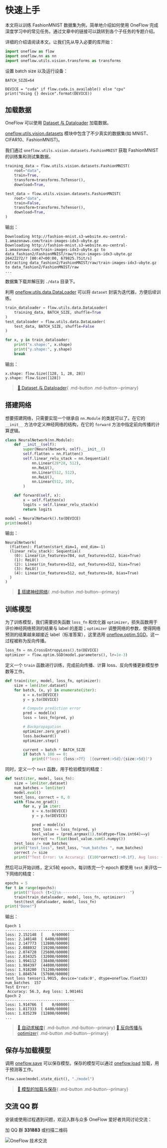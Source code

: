 # 快速上手

本文将以训练 FashionMNIST 数据集为例，简单地介绍如何使用 OneFlow 完成深度学习中的常见任务。通过文章中的链接可以跳转到各个子任务的专题介绍。

详细的介绍请阅读本文。让我们先从导入必要的库开始：

```python
import oneflow as flow
import oneflow.nn as nn
import oneflow.utils.vision.transforms as transforms
```

设置 batch size 以及运行设备：

```
BATCH_SIZE=64

DEVICE = "cuda" if flow.cuda.is_available() else "cpu"
print("Using {} device".format(DEVICE))
```

## 加载数据

OneFlow 可以使用 [Dataset 与 Dataloader](./03_dataset_dataloader.md) 加载数据。

[oneflow.utils.vision.datasets](https://oneflow.readthedocs.io/en/master/utils.html#module-oneflow.utils.vision.datasets) 模块中包含了不少真实的数据集(如 MNIST、CIFAR10、FashionMNIST)。

我们通过 `oneflow.utils.vision.datasets.FashionMNIST` 获取 FashionMNIST 的训练集和测试集数据。

```python
training_data = flow.utils.vision.datasets.FashionMNIST(
    root="data",
    train=True,
    transform=transforms.ToTensor(),
    download=True,

test_data = flow.utils.vision.datasets.FashionMNIST(
    root="data",
    train=False,
    transform=transforms.ToTensor(),
    download=True,
)
```
输出：

```text
Downloading http://fashion-mnist.s3-website.eu-central-1.amazonaws.com/train-images-idx3-ubyte.gz
Downloading http://fashion-mnist.s3-website.eu-central-1.amazonaws.com/train-images-idx3-ubyte.gz to data_fashion2/FashionMNIST/raw/train-images-idx3-ubyte.gz
26422272/? [00:47<00:00, 679825.75it/s]
Extracting data_fashion2/FashionMNIST/raw/train-images-idx3-ubyte.gz to data_fashion2/FashionMNIST/raw
...
```

数据集下载并解压到 `./data` 目录下。

利用 [oneflow.utils.data.DataLoader](https://oneflow.readthedocs.io/en/master/utils.html#oneflow.utils.data.DataLoader) 可以将 `dataset` 封装为迭代器，方便后续训练。

```python
train_dataloader = flow.utils.data.DataLoader(
    training_data, BATCH_SIZE, shuffle=True
)
test_dataloader = flow.utils.data.DataLoader(
    test_data, BATCH_SIZE, shuffle=False
)

for x, y in train_dataloader:
    print("x.shape:", x.shape)
    print("y.shape:", y.shape)
    break
```

输出：

```text
x.shape: flow.Size([128, 1, 28, 28])
y.shape: flow.Size([128])
```
> [:link: Dataset 与 Dataloader](./03_dataset_dataloader.md){ .md-button .md-button--primary}

## 搭建网络

想要搭建网络，只需要实现一个继承自 `nn.Module` 的类就可以了。在它的 `__init__` 方法中定义神经网络的结构，在它的 `forward` 方法中指定前向传播的计算逻辑。

```python
class NeuralNetwork(nn.Module):
    def __init__(self):
        super(NeuralNetwork, self).__init__()
        self.flatten = nn.Flatten()
        self.linear_relu_stack = nn.Sequential(
            nn.Linear(28*28, 512),
            nn.ReLU(),
            nn.Linear(512, 512),
            nn.ReLU(),
            nn.Linear(512, 10),
        )

    def forward(self, x):
        x = self.flatten(x)
        logits = self.linear_relu_stack(x)
        return logits

model = NeuralNetwork().to(DEVICE)
print(model)
```

输出：

```text
NeuralNetwork(
  (flatten): Flatten(start_dim=1, end_dim=-1)
  (linear_relu_stack): Sequential(
    (0): Linear(in_features=784, out_features=512, bias=True)
    (1): ReLU()
    (2): Linear(in_features=512, out_features=512, bias=True)
    (3): ReLU()
    (4): Linear(in_features=512, out_features=10, bias=True)
  )
)
```

> [:link: 搭建神经网络](./04_build_network.md){ .md-button .md-button--primary}

## 训练模型

为了训练模型，我们需要损失函数 `loss_fn` 和优化器 `optimizer`，损失函数用于评价神经网络预测的结果与 label 的差距；`optimizer` 调整网络的参数，使得网络预测的结果越来越接近 label（标准答案），这里选用 [oneflow.optim.SGD](https://oneflow.readthedocs.io/en/master/optim.html?highlight=optim.SGD#oneflow.optim.SGD)。这一过程被称为反向传播。

```python
loss_fn = nn.CrossEntropyLoss().to(DEVICE)
optimizer = flow.optim.SGD(model.parameters(), lr=1e-3)
```

定义一个 `train` 函数进行训练，完成前向传播、计算 loss、反向传播更新模型参数等工作。

```python
def train(iter, model, loss_fn, optimizer):
    size = len(iter.dataset)
    for batch, (x, y) in enumerate(iter):
        x = x.to(DEVICE)
        y = y.to(DEVICE)

        # Compute prediction error
        pred = model(x)
        loss = loss_fn(pred, y)

        # Backpropagation
        optimizer.zero_grad()
        loss.backward()
        optimizer.step()

        current = batch * BATCH_SIZE
        if batch % 100 == 0:
            print(f"loss: {loss:>7f}  [{current:>5d}/{size:>5d}]")
```

同时，定义一个 `test` 函数，用于检验模型的精度：

```python
def test(iter, model, loss_fn):
    size = len(iter.dataset)
    num_batches = len(iter)
    model.eval()
    test_loss, correct = 0, 0
    with flow.no_grad():
        for x, y in iter:
            x = x.to(DEVICE)
            y = y.to(DEVICE)

            pred = model(x)
            test_loss += loss_fn(pred, y)
            bool_value = (pred.argmax(1).to(dtype=flow.int64)==y)
            correct += float(bool_value.sum().numpy())
    test_loss /= num_batches
    print("test_loss", test_loss, "num_batches ", num_batches)
    correct /= size
    print(f"Test Error: \n Accuracy: {(100*correct):>0.1f}, Avg loss: {test_loss:>8f}")
```

然后可以开始训练，定义5轮 epoch，每训练完一个 epoch 都使用 `test` 来评估一下网络的精度：

```python
epochs = 5
for t in range(epochs):
    print(f"Epoch {t+1}\n-------------------------------")
    train(train_dataloader, model, loss_fn, optimizer)
    test(test_dataloader, model, loss_fn)
print("Done!")
```

输出：

```text
Epoch 1
-------------------------------
loss: 2.152148  [    0/60000]
loss: 2.140148  [ 6400/60000]
loss: 2.147773  [12800/60000]
loss: 2.088032  [19200/60000]
loss: 2.074728  [25600/60000]
loss: 2.034325  [32000/60000]
loss: 1.994112  [38400/60000]
loss: 1.984397  [44800/60000]
loss: 1.918280  [51200/60000]
loss: 1.884574  [57600/60000]
test_loss tensor(1.9015, device='cuda:0', dtype=oneflow.float32) num_batches  157
Test Error: 
 Accuracy: 56.3, Avg loss: 1.901461
Epoch 2
-------------------------------
loss: 1.914766  [    0/60000]
loss: 1.817333  [ 6400/60000]
loss: 1.835239  [12800/60000]
...
```
> [:link: 自动求梯度](./05_autograd.md){ .md-button .md-button--primary}
> [:link: 反向传播与 optimizer](./06_optimization.md){ .md-button .md-button--primary}

## 保存与加载模型

调用 [oneflow.save](https://oneflow.readthedocs.io/en/master/oneflow.html?highlight=oneflow.save#oneflow.save) 可以保存模型。保存的模型可以通过 [oneflow.load](https://oneflow.readthedocs.io/en/master/oneflow.html?highlight=oneflow.load#oneflow.load) 加载，用于预测等工作。

```python
flow.save(model.state_dict(), "./model")
```
> [:link: 模型的加载与保存](./07_model_load_save.md){ .md-button .md-button--primary}

## 交流 QQ 群

安装或使用过程遇到问题，欢迎入群与众多 OneFlow 爱好者共同讨论交流：

加 QQ 群 **331883** 或扫描二维码

![OneFlow 技术交流](./imgs/qq_group.png)
